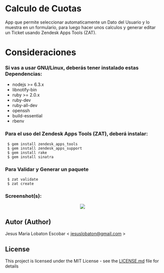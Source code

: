 # Calculo de Cuotas

App que permite seleccionar automaticamente un Dato del Usuario y lo muestra en un formulario, para luego hacer unos calculos y generar editar un Ticket usando Zendesk Apps Tools (ZAT).


# Consideraciones

### Si vas a usar GNU/Linux, deberás tener instalado estas Dependencias:

* nodejs  >= 6.3.x
* libnotify-bin
* ruby  >= 2.0.x
* ruby-dev
* ruby-all-dev
* openssh
* build-essential
* rbenv

### Para el uso del Zendesk Apps Tools (ZAT), deberá instalar:
``` 
 $ gem install zendesk_apps_tools
 $ gem install zendesk_apps_support
 $ gem install rake
 $ gem install sinatra
```


### Para Validar y Generar un paquete
``` 
 $ zat validate
 $ zat create
```

### Screenshot(s):
<p align="center">
<img src="http://www.seguridadsistema.com.ve/git/pantalla-calculadora.png" />
</p>

## Autor (Author)

  Jesus Maria Lobaton Escobar < jesuslobaton@gmail.com >

## License

This project is licensed under the MIT License - see the [LICENSE.md](LICENSE.md) file for details
